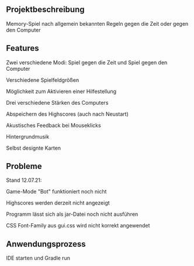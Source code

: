 ## **Projektbeschreibung**

Memory-Spiel nach allgemein bekannten Regeln gegen die Zeit oder gegen den Computer

## **Features**

Zwei verschiedene Modi: Spiel gegen die Zeit und Spiel gegen den Computer

Verschiedene Spielfeldgrößen

Möglichkeit zum Aktivieren einer Hilfestellung

Drei verschiedene Stärken des Computers

Abspeichern des Highscores (auch nach Neustart)

Akustisches Feedback bei Mouseklicks

Hintergrundmusik

Selbst designte Karten

## **Probleme**

Stand 12.07.21:

Game-Mode "Bot" funktioniert noch nicht

Highscores werden derzeit nicht angezeigt

Programm lässt sich als jar-Datei noch nicht ausführen

CSS Font-Family aus gui.css wird nicht korrekt angewendet

## **Anwendungsprozess**

IDE starten und Gradle run
